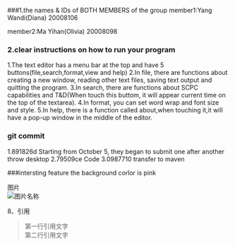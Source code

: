 
###1.the names & IDs of BOTH MEMBERS of the group
member1:Yang Wandi(Diana) 20008106

member2:Ma Yihan(Olivia) 20008098
### 2.clear instructions on how to run your program
1.The text editor has a menu bar at the top and have 5 buttons(file,search,format,view and help)
2.In file, there are functions about creating a new window, reading other text files, saving text output and quitting the program.
3.In search, there are functions about SCPC capabilities and T&D(When touch this buttom, it will appear current time on the top of the textarea).
4.In format, you can set word wrap and font size and style.
5.In help, there is a function called about,when touching it,it will have a pop-up window in the middle of the editor.

### git commit
1.891826d Starting from October 5, they began to submit one after another throw desktop
2.79509ce Code
3.0987710 transfer to maven

###intersting feature
the background corlor is pink

图片  
![图片名称](https://www.baidu.com/img/bd_logo1.png)  

8、引用
> 第一行引用文字  
> 第二行引用文字
